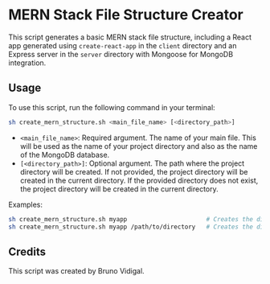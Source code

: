 # MERN Stack File Structure Creator

This script generates a basic MERN stack file structure, including a React app generated using `create-react-app` in the `client` directory and an Express server in the `server` directory with Mongoose for MongoDB integration.

## Usage

To use this script, run the following command in your terminal:

```bash
sh create_mern_structure.sh <main_file_name> [<directory_path>]
```

- `<main_file_name>`: Required argument. The name of your main file. This will be used as the name of your project directory and also as the name of the MongoDB database.
- `[<directory_path>]`: Optional argument. The path where the project directory will be created. If not provided, the project directory will be created in the current directory. If the provided directory does not exist, the project directory will be created in the current directory.

Examples:

```bash
sh create_mern_structure.sh myapp                      # Creates the directory 'myapp' in the current directory
sh create_mern_structure.sh myapp /path/to/directory   # Creates the directory 'myapp' in the '/path/to/directory' directory
```

## Credits

This script was created by Bruno Vidigal.
